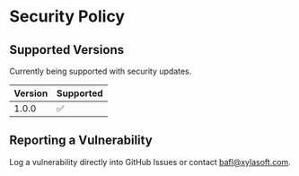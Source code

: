 # Security Policy

## Supported Versions

Currently being supported with security updates.

| Version | Supported          |
| ------- | ------------------ |
| 1.0.0   | :white_check_mark: |

## Reporting a Vulnerability

Log a vulnerability directly into GitHub Issues or contact [bafl@xylasoft.com](mailto:bafl@xylasoft.com).

